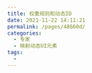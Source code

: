 ```yaml
---
title: 权重规则和动态ID
date: 2021-11-22 14:11:21
permalink: /pages/48660d/
categories:
  - 专家
  - 映射动态UI元素
tags:
  - 
---
```

